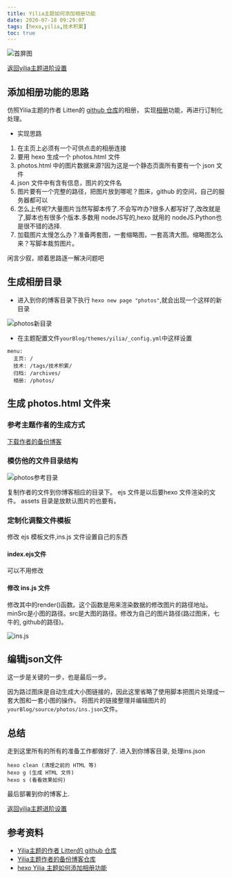 ```yaml
---
title: Yilia主题如何添加相册功能
date: 2020-07-18 09:29:07
tags: [hexo,yilia,技术积累]
toc: true
---
```


![首屏图](https://s1.ax1x.com/2020/07/18/UcUf1g.jpg)

<!-- more -->

[返回yilia主题进阶设置](/2020/07/17/yilia主题进阶设置/#添加相册功能)

## 添加相册功能的思路

仿照Yilia主题的作者 Litten的 [github 仓库](https://github.com/litten/hexo-theme-yilia)的相册，
实现[相册](http://litten.me/photos/)功能，再进行订制化处理。

* 实现思路

1. 在主页上必须有一个可供点击的相册连接
2. 要用 hexo 生成一个 photos.html 文件
3. photos.html 中的图片数据来源?因为这是一个静态页面所有要有一个 json 文件
4. json 文件中有含有信息，图片的文件名
5. 图片要有一个完整的路径，把图片放到哪呢？图床，github 的空间，自己的服务器都可以
6. 怎么上传呢?大量图片当然写脚本传了.不会写咋办?很多人都写好了,改改就是了,脚本也有很多个版本.多数用 nodeJS写的,hexo 就用的 nodeJS.Python也是很不错的选择.
7. 加载图片太慢怎么办？准备两套图，一套缩略图，一套高清大图。缩略图怎么来？写脚本裁剪图片。

闲言少叙，顺着思路逐一解决问题吧

## 生成相册目录

* 进入到你的博客目录下执行 `hexo new page "photos"`,就会出现一个这样的新目录

![photos新目录](https://s1.ax1x.com/2020/07/19/URbHbD.png)

* 在主题配置文件`yourBlog/themes/yilia/_config.yml`中这样设置

``` text
menu:
  主页: /
  技术: /tags/技术积累/
  归档: /archives/
  相册: /photos/
```

## 生成 photos.html 文件来

### 参考主题作者的生成方式

[下载作者的备份博客](https://github.com/litten/BlogBackup)

### 模仿他的文件目录结构

![photos参考目录](https://s1.ax1x.com/2020/07/19/URLMlt.png)

复制作者的文件到你博客相应的目录下。
ejs 文件是以后要hexo 文件渲染的文件。
assets 目录是放默认图片的也要有。

### 定制化调整文件模板

修改 ejs 模板文件,ins.js 文件设置自己的东西

#### index.ejs文件

可以不用修改

#### 修改 ins.js 文件

修改其中的render()函数。这个函数是用来渲染数据的修改图片的路径地址。
minSrc是小图的路径。src是大图的路径。修改为自己的图片路径(路过图床，七牛的, github的路径)。

![ins.js](https://s1.ax1x.com/2020/07/19/URj80K.png)

## 编辑json文件

这一步是关键的一步，也是最后一步。

因为路过图床是自动生成大小图链接的，因此这里省略了使用脚本把图片处理成一套大图和一套小图的操作。
将图片的链接整理并编辑图片的`yourBlog/source/photos/ins.json`文件。

## 总结

走到这里所有的所有的准备工作都做好了.
进入到你博客目录, 处理ins.json

``` shell
hexo clean (清理之前的 HTML 等)
hexo g (生成 HTML 文件)
hexo s (看看效果如何)
```

最后部署到你的博客上.

[返回yilia主题进阶设置](/2020/07/17/yilia主题进阶设置/#添加相册功能)

## 参考资料

* [Yilia主题的作者 Litten的 github 仓库](https://github.com/litten/hexo-theme-yilia)
* [Yilia主题作者的备份博客仓库](https://github.com/litten/BlogBackup)
* [hexo Yilia 主题如何添加相册功能](https://www.jianshu.com/p/a9f309aaa0e0)
